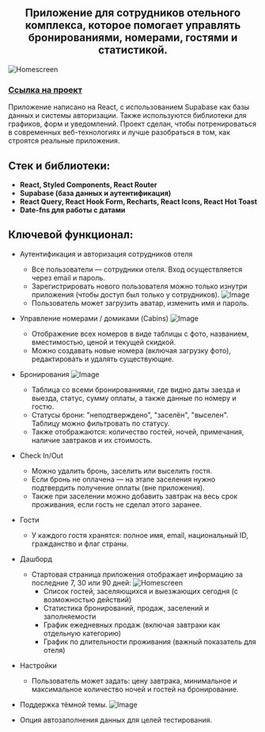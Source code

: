 
<h2 align="center"></a>Приложение для сотрудников отельного комплекса, которое помогает управлять бронированиями, номерами, гостями и статистикой.</h2>

![Homescreen](https://github.com/user-attachments/assets/a9108574-2a0c-4f6f-bf3e-e4224f91cd2c)

### [Ссылка на проект](https://the-wild-oasis-pearl-one-75.vercel.app)

Приложение написано на React, с использованием Supabase как базы данных и системы авторизации. Также используются библиотеки для графиков, форм и уведомлений.
Проект сделан, чтобы потренироваться в современных веб-технологиях и лучше разобраться в том, как строятся реальные приложения.

## Стек и библиотеки:

- **React, Styled Components, React Router**
- **Supabase (база данных и аутентификация)**
- **React Query, React Hook Form, Recharts, React Icons, React Hot Toast**
- **Date-fns для работы с датами**


## Ключевой функционал:

-   Аутентификация и авторизация сотрудников отеля
    -   Все пользователи — сотрудники отеля. Вход осуществляется через email и пароль.
    -   Зарегистрировать нового пользователя можно только изнутри приложения (чтобы доступ был только у сотрудников).
    ![Image](https://github.com/user-attachments/assets/41732b34-c6db-4ed9-afc5-9a8cd43f3b7d)
    -   Пользователь может загрузить аватар, изменить имя и пароль.

-   Управление номерами / домиками (Cabins)
      ![Image](https://github.com/user-attachments/assets/3e6e1624-1bc3-432c-987e-1f0b81033464)
    - Отображение всех номеров в виде таблицы с фото, названием, вместимостью, ценой и текущей скидкой.
    - Можно создавать новые номера (включая загрузку фото), редактировать и удалять существующие.

    
-   Бронирования
  ![Image](https://github.com/user-attachments/assets/a1300609-d150-444c-963c-eeea637fc995)
    -   Таблица со всеми бронированиями, где видно даты заезда и выезда, статус, сумму оплаты, а также данные по номеру и гостю.
    -   Статусы брони: "неподтверждено", "заселён", "выселен". Таблицу можно фильтровать по статусу.
    -   Также отображаются: количество гостей, ночей, примечания, наличие завтраков и их стоимость.

-   Check In/Out
    -   Можно удалить бронь, заселить или выселить гостя.
    -   Если бронь не оплачена — на этапе заселения нужно подтвердить получение оплаты (вне приложения).
    -   Также при заселении можно добавить завтрак на весь срок проживания, если гость не сделал этого заранее.

-   Гости
    -   У каждого гостя хранятся: полное имя, email, национальный ID, гражданство и флаг страны.

-   Дашборд
    -   Стартовая страница приложения отображает информацию за последние 7, 30 или 90 дней:
      ![Homescreen](https://github.com/user-attachments/assets/a9108574-2a0c-4f6f-bf3e-e4224f91cd2c)
        -   Список гостей, заселяющихся и выезжающих сегодня (с возможностью действий)
        -   Статистика бронирований, продаж, заселений и заполняемости
        -   График ежедневных продаж (включая завтраки как отдельную категорию)
        -   График по длительности проживания (важный показатель для отеля)

-   Настройки
    -   Пользователь может задать: цену завтрака, минимальное и максимальное количество ночей и гостей на бронирование.

-   Поддержка тёмной темы.
  ![Image](https://github.com/user-attachments/assets/5b8a713e-8f44-453c-89ad-ae2b832e3c62)
-   Опция автозаполнения данных для целей тестирования.
